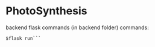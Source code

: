 # PhotoSynthesis

backend flask commands (in backend folder)
commands:
```$export FLASK_APP=src/photosynthesis_webapp.py
$flask run```
